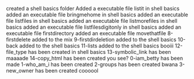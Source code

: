 created a shell basics folder
Added a executable file listit in shell basics
added an executable file bringmehome in shell basics
added an executable file listfiles in shell basics
added an executable file listmorefiles in shell basics
added an executable file listfilesdigitonly in shell basics
added an executable file firstdirectory
added an executable file movethatfile
8-firstdelete added to the mix
9-firstdirdeletion added to the shell basics
10-back added to the shell basics
11-lists added to the shell basics booiii
12-file_type has been created in shell basics
13-symbolic_link has been maaaade
14-copy_html has been created you see?
0-iam_betty has been made
1-who_am_i has been created
 2-groups has been created bwana
 3-new_owner has been created coooool
